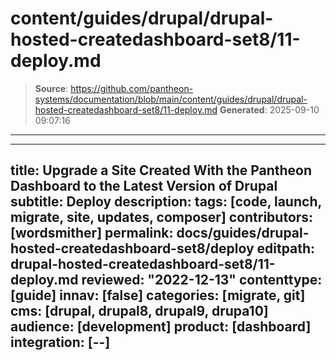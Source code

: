 # content/guides/drupal/drupal-hosted-createdashboard-set8/11-deploy.md

> **Source**: https://github.com/pantheon-systems/documentation/blob/main/content/guides/drupal/drupal-hosted-createdashboard-set8/11-deploy.md
> **Generated**: 2025-09-10 09:07:16

---

---
title: Upgrade a Site Created With the Pantheon Dashboard to the Latest Version of Drupal
subtitle: Deploy
description: 
tags: [code, launch, migrate, site, updates, composer]
contributors: [wordsmither]
permalink: docs/guides/drupal-hosted-createdashboard-set8/deploy
editpath: drupal-hosted-createdashboard-set8/11-deploy.md
reviewed: "2022-12-13"
contenttype: [guide]
innav: [false]
categories: [migrate, git]
cms: [drupal, drupal8, drupal9, drupa10]
audience: [development]
product: [dashboard]
integration: [--]
---

<Partial file="drupal/deploy-live.md" />
